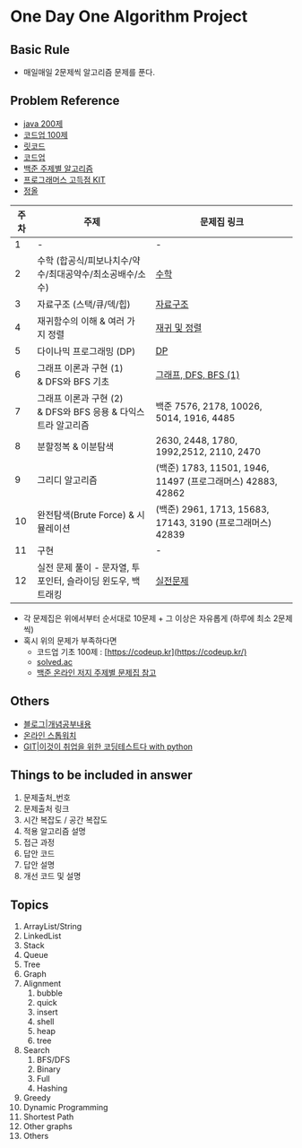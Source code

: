 # One Day One Algorithm Project

## Basic Rule
- 매일매일 2문제씩 알고리즘 문제를 푼다.

## Problem Reference
- [java 200제](https://github.com/castello/javajungsuk3)
- [코드업 100제](https://codeup.kr/problemsetsol.php)
- [릿코드](https://leetcode.com/problemset/all/)
- [코드업](https://codeup.kr/problemsetsol.php)
- [백준 주제별 알고리즘](https://www.acmicpc.net/problem/tags)
- [프로그래머스 고득점 KIT](https://programmers.co.kr/learn/challenges?tab=algorithm_practice_kit)
- [정올](http://www.jungol.co.kr/) 

| 주차 | 주제                                        | 문제집 링크                                              |
| --- |-------------------------------------------|-----------------------------------------------------|
| 1 | -                                         | -                                                   |
| 2 | 수학 (합공식/피보나치수/약수/최대공약수/최소공배수/소수)          | [수학](https://www.acmicpc.net/workbook/view/8997)                                                  |
| 3 | 자료구조 (스택/큐/덱/힙)                           | [자료구조](https://www.acmicpc.net/workbook/view/8999)                                                |
| 4 | 재귀함수의 이해 & 여러 가지 정렬                       | [재귀 및 정렬](https://www.acmicpc.net/workbook/view/9000)                                             |
| 5 | 다이나믹 프로그래밍 (DP)                           | [DP](https://www.acmicpc.net/workbook/view/9001)                                                  |
| 6 | 그래프 이론과 구현 (1) & DFS와 BFS 기초              | [그래프, DFS, BFS (1)](https://www.acmicpc.net/workbook/view/9003)                                   |
| 7 | 그래프 이론과 구현 (2) & DFS와 BFS 응용 & 다익스트라 알고리즘 | 백준 7576, 2178, 10026, 5014, 1916, 4485              |
| 8 | 분할정복 & 이분탐색                               | 2630, 2448, 1780, 1992,2512, 2110, 2470             |
| 9 | 그리디 알고리즘                                  | (백준) 1783, 11501, 1946, 11497 (프로그래머스) 42883, 42862 |
| 10 | 완전탐색(Brute Force) & 시뮬레이션                 | (백준) 2961, 1713, 15683, 17143, 3190 (프로그래머스) 42839  |
| 11 | 구현                                        | -                                                   |
| 12 | 실전 문제 풀이 - 문자열, 투포인터, 슬라이딩 윈도우, 백트래킹      | [실전문제](https://www.acmicpc.net/workbook/view/1152) |

- 각 문제집은 위에서부터 순서대로 10문제 + 그 이상은 자유롭게 (하루에 최소 2문제씩)
- 혹시 위의 문제가 부족하다면
   - 코드업 기초 100제 : [https://codeup.kr](https://codeup.kr/)
   - [solved.ac](https://solved.ac)
   - [백준 온라인 저지 주제별 문제집 참고](https://github.com/tony9402/baekjoon)


## Others
- [블로그|개념공부내용](https://wiki.mhson.world)
- [온라인 스톱워치](https://www.online-stopwatch.com/)
- [GIT|이것이 취업을 위한 코딩테스트다 with python](https://github.com/ndb796/python-for-coding-test)

## Things to be included in answer
1. 문제출처_번호
2. 문제출처 링크
3. 시간 복잡도 / 공간 복잡도
4. 적용 알고리즘 설명
5. 접근 과정
6. 답안 코드
7. 답안 설명
8. 개선 코드 및 설명

## Topics
1. ArrayList/String
2. LinkedList
3. Stack
4. Queue
5. Tree
6. Graph
7. Alignment
   1. bubble
   2. quick
   3. insert
   4. shell
   5. heap 
   6. tree
8. Search
   1. BFS/DFS
   2. Binary
   3. Full
   4. Hashing
9. Greedy
10. Dynamic Programming
11. Shortest Path
12. Other graphs
13. Others
